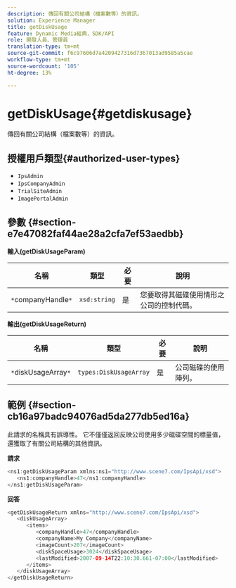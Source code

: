 ```yaml
---
description: 傳回有關公司結構（檔案數等）的資訊。
solution: Experience Manager
title: getDiskUsage
feature: Dynamic Media經典，SDK/API
role: 開發人員、管理員
translation-type: tm+mt
source-git-commit: f6c97606d7a4209427316d7367013ad9585a5cae
workflow-type: tm+mt
source-wordcount: '105'
ht-degree: 13%

---
```



# getDiskUsage{#getdiskusage}

傳回有關公司結構（檔案數等）的資訊。

## 授權用戶類型{#authorized-user-types}

* `IpsAdmin`
* `IpsCompanyAdmin`
* `TrialSiteAdmin`
* `ImagePortalAdmin`

## 參數 {#section-e7e47082faf44ae28a2cfa7ef53aedbb}

**輸入(getDiskUsageParam)**

| 名稱 | 類型 | 必要 | 說明 |
|---|---|---|---|
| `*`companyHandle`*` | `xsd:string` | 是 | 您要取得其磁碟使用情形之公司的控制代碼。 |

**輸出(getDiskUsageReturn)**

| 名稱 | 類型 | 必要 | 說明 |
|---|---|---|---|
| `*`diskUsageArray`*` | `types:DiskUsageArray` | 是 | 公司磁碟的使用陣列。 |

## 範例 {#section-cb16a97badc94076ad5da277db5ed16a}

此請求的名稱具有誤導性。 它不僅僅返回反映公司使用多少磁碟空間的標量值，還獲取了有關公司結構的其他資訊。

**請求**

```java
<ns1:getDiskUsageParam xmlns:ns1="http://www.scene7.com/IpsApi/xsd">
   <ns1:companyHandle>47</ns1:companyHandle>
</ns1:getDiskUsageParam>
```

**回答**

```java
<getDiskUsageReturn xmlns="http://www.scene7.com/IpsApi/xsd">
   <diskUsageArray>
      <items>
         <companyHandle>47</companyHandle>
         <companyName>My Company</companyName>
         <imageCount>207</imageCount>
         <diskSpaceUsage>3024</diskSpaceUsage>
         <lastModified>2007-09-14T22:10:30.661-07:00</lastModified>
      </items>
   </diskUsageArray>
</getDiskUsageReturn>
```

